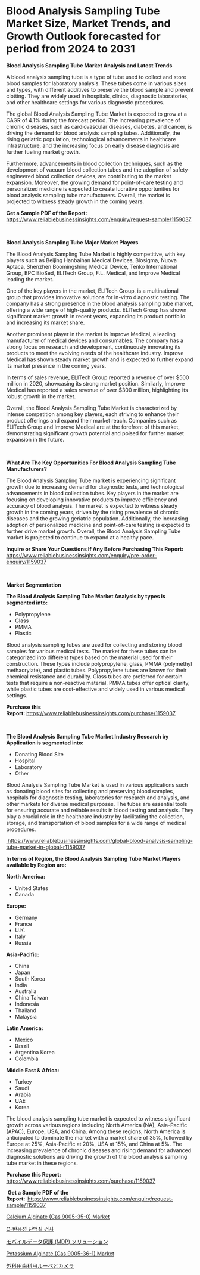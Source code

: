 <p><h1>Blood Analysis Sampling Tube Market Size, Market Trends, and Growth Outlook forecasted for period from 2024 to 2031</h1></p><p><strong>Blood Analysis Sampling Tube Market Analysis and Latest Trends</strong></p>
<p><p>A blood analysis sampling tube is a type of tube used to collect and store blood samples for laboratory analysis. These tubes come in various sizes and types, with different additives to preserve the blood sample and prevent clotting. They are widely used in hospitals, clinics, diagnostic laboratories, and other healthcare settings for various diagnostic procedures.</p><p>The global Blood Analysis Sampling Tube Market is expected to grow at a CAGR of 4.1% during the forecast period. The increasing prevalence of chronic diseases, such as cardiovascular diseases, diabetes, and cancer, is driving the demand for blood analysis sampling tubes. Additionally, the rising geriatric population, technological advancements in healthcare infrastructure, and the increasing focus on early disease diagnosis are further fueling market growth.</p><p>Furthermore, advancements in blood collection techniques, such as the development of vacuum blood collection tubes and the adoption of safety-engineered blood collection devices, are contributing to the market expansion. Moreover, the growing demand for point-of-care testing and personalized medicine is expected to create lucrative opportunities for blood analysis sampling tube manufacturers. Overall, the market is projected to witness steady growth in the coming years.</p></p>
<p><strong>Get a Sample PDF of the Report:&nbsp;</strong> <a href="https://www.reliablebusinessinsights.com/enquiry/request-sample/1159037">https://www.reliablebusinessinsights.com/enquiry/request-sample/1159037</a></p>
<p>&nbsp;</p>
<p><strong>Blood Analysis Sampling Tube Major Market Players</strong></p>
<p><p>The Blood Analysis Sampling Tube Market is highly competitive, with key players such as Beijing Hanbaihan Medical Devices, Biosigma, Nuova Aptaca, Shenzhen Boomingshing Medical Device, Tenko International Group, BPC BioSed, ELITech Group, F.L. Medical, and Improve Medical leading the market.</p><p>One of the key players in the market, ELITech Group, is a multinational group that provides innovative solutions for in-vitro diagnostic testing. The company has a strong presence in the blood analysis sampling tube market, offering a wide range of high-quality products. ELITech Group has shown significant market growth in recent years, expanding its product portfolio and increasing its market share.</p><p>Another prominent player in the market is Improve Medical, a leading manufacturer of medical devices and consumables. The company has a strong focus on research and development, continuously innovating its products to meet the evolving needs of the healthcare industry. Improve Medical has shown steady market growth and is expected to further expand its market presence in the coming years.</p><p>In terms of sales revenue, ELITech Group reported a revenue of over $500 million in 2020, showcasing its strong market position. Similarly, Improve Medical has reported a sales revenue of over $300 million, highlighting its robust growth in the market.</p><p>Overall, the Blood Analysis Sampling Tube Market is characterized by intense competition among key players, each striving to enhance their product offerings and expand their market reach. Companies such as ELITech Group and Improve Medical are at the forefront of this market, demonstrating significant growth potential and poised for further market expansion in the future.</p></p>
<p>&nbsp;</p>
<p><strong>What Are The Key Opportunities For Blood Analysis Sampling Tube Manufacturers?</strong></p>
<p><p>The Blood Analysis Sampling Tube market is experiencing significant growth due to increasing demand for diagnostic tests, and technological advancements in blood collection tubes. Key players in the market are focusing on developing innovative products to improve efficiency and accuracy of blood analysis. The market is expected to witness steady growth in the coming years, driven by the rising prevalence of chronic diseases and the growing geriatric population. Additionally, the increasing adoption of personalized medicine and point-of-care testing is expected to further drive market growth. Overall, the Blood Analysis Sampling Tube market is projected to continue to expand at a healthy pace.</p></p>
<p><strong>Inquire or Share Your Questions If Any Before Purchasing This Report:</strong> <a href="https://www.reliablebusinessinsights.com/enquiry/pre-order-enquiry/1159037">https://www.reliablebusinessinsights.com/enquiry/pre-order-enquiry/1159037</a></p>
<p>&nbsp;</p>
<p><strong>Market Segmentation</strong></p>
<p><strong>The Blood Analysis Sampling Tube Market Analysis by types is segmented into:</strong></p>
<p><ul><li>Polypropylene</li><li>Glass</li><li>PMMA</li><li>Plastic</li></ul></p>
<p><p>Blood analysis sampling tubes are used for collecting and storing blood samples for various medical tests. The market for these tubes can be categorized into different types based on the material used for their construction. These types include polypropylene, glass, PMMA (polymethyl methacrylate), and plastic tubes. Polypropylene tubes are known for their chemical resistance and durability. Glass tubes are preferred for certain tests that require a non-reactive material. PMMA tubes offer optical clarity, while plastic tubes are cost-effective and widely used in various medical settings.</p></p>
<p><strong>Purchase this Report:&nbsp;</strong><a href="https://www.reliablebusinessinsights.com/purchase/1159037">https://www.reliablebusinessinsights.com/purchase/1159037</a></p>
<p>&nbsp;</p>
<p><strong>The Blood Analysis Sampling Tube Market Industry Research by Application is segmented into:</strong></p>
<p><ul><li>Donating Blood Site</li><li>Hospital</li><li>Laboratory</li><li>Other</li></ul></p>
<p><p>Blood Analysis Sampling Tube Market is used in various applications such as donating blood sites for collecting and preserving blood samples, hospitals for diagnostic testing, laboratories for research and analysis, and other markets for diverse medical purposes. The tubes are essential tools for ensuring accurate and reliable results in blood testing and analysis. They play a crucial role in the healthcare industry by facilitating the collection, storage, and transportation of blood samples for a wide range of medical procedures.</p></p>
<p><a href="https://www.reliablebusinessinsights.com/global-blood-analysis-sampling-tube-market-in-global-r1159037">&nbsp;https://www.reliablebusinessinsights.com/global-blood-analysis-sampling-tube-market-in-global-r1159037</a></p>
<p><strong>In terms of Region, the Blood Analysis Sampling Tube Market Players available by Region are:</strong></p>
<p>
    <p> <strong> North America: </strong>
        <ul>
            <li>United States</li>
            <li>Canada</li>
        </ul>
        </p> 
    <p> <strong> Europe: </strong>
        <ul>
            <li>Germany</li>
            <li>France</li>
            <li>U.K.</li>
            <li>Italy</li>
            <li>Russia</li>
        </ul>
        </p> 
    <p> <strong> Asia-Pacific: </strong>
        <ul>
            <li>China</li>
            <li>Japan</li>
            <li>South Korea</li>
            <li>India</li>
            <li>Australia</li>
            <li>China Taiwan</li>
            <li>Indonesia</li>
            <li>Thailand</li>
            <li>Malaysia</li>
        </ul>
        </p> 
    <p> <strong> Latin America: </strong>
        <ul>
            <li>Mexico</li>
            <li>Brazil</li>
            <li>Argentina Korea</li>
            <li>Colombia</li>
        </ul>
        </p> 
    <p> <strong> Middle East & Africa: </strong>
        <ul>
            <li>Turkey</li>
            <li>Saudi</li>
            <li>Arabia</li>
            <li>UAE</li>
            <li>Korea</li>
        </ul>
    </p>
    </p>
<p><p>The blood analysis sampling tube market is expected to witness significant growth across various regions including North America (NA), Asia-Pacific (APAC), Europe, USA, and China. Among these regions, North America is anticipated to dominate the market with a market share of 35%, followed by Europe at 25%, Asia-Pacific at 20%, USA at 15%, and China at 5%. The increasing prevalence of chronic diseases and rising demand for advanced diagnostic solutions are driving the growth of the blood analysis sampling tube market in these regions.</p></p>
<p><strong>Purchase this Report: </strong><a href="https://www.reliablebusinessinsights.com/purchase/1159037">https://www.reliablebusinessinsights.com/purchase/1159037</a></p>
<p>&nbsp;<strong>Get a Sample PDF of the Report:&nbsp;&nbsp;</strong><a href="https://www.reliablebusinessinsights.com/enquiry/request-sample/1159037">https://www.reliablebusinessinsights.com/enquiry/request-sample/1159037</a></p>
<p><strong></strong></p>
<p><p><a href="https://github.com/EunaWiegad2023/Market-Research-Report-List-1/blob/main/calcium-alginate-cas-9005-35-0-market.md">Calcium Alginate (Cas 9005-35-0) Market</a></p><p><a href="https://medium.com/@lilmama456456/c-%EB%B0%98%EC%9D%91%EC%84%B1-%EB%8B%A8%EB%B0%B1%EC%A7%88-%EA%B2%80%EC%82%AC-%EC%8B%9C%EC%9E%A5-%EB%B3%B4%EA%B3%A0%EC%84%9C%EB%8A%94-%EC%9D%B4-%EC%8B%9C%EC%9E%A5%EC%9D%98-%EC%B5%9C%EC%8B%A0-%ED%8A%B8%EB%A0%8C%EB%93%9C%EC%99%80-%EC%84%B1%EC%9E%A5-%EA%B8%B0%ED%9A%8C%EB%A5%BC-%EB%B3%B4%EC%97%AC%EC%A4%8D%EB%8B%88%EB%8B%A4-688e39e381f5">C-반응성 단백질 검사</a></p><p><a href="https://medium.com/@pedrogers56456/%E3%83%A2%E3%83%90%E3%82%A4%E3%83%AB%E3%83%87%E3%83%BC%E3%82%BF%E4%BF%9D%E8%AD%B7-mdp-%E3%82%BD%E3%83%AA%E3%83%A5%E3%83%BC%E3%82%B7%E3%83%A7%E3%83%B3%E5%B8%82%E5%A0%B4%E3%81%AE%E5%88%86%E6%9E%90-%E3%82%B0%E3%83%AD%E3%83%BC%E3%83%90%E3%83%AB%E7%94%A3%E6%A5%AD%E3%81%AE%E8%A6%8B%E9%80%9A%E3%81%97%E3%81%A8%E4%BA%88%E6%B8%AC-2024%E5%B9%B4%E3%81%8B%E3%82%892031%E5%B9%B4%E3%81%BE%E3%81%A7-865b1806c3da">モバイルデータ保護 (MDP) ソリューション</a></p><p><a href="https://github.com/edytherolanlouisejk1miz0wig/Market-Research-Report-List-2/blob/main/potassium-alginate-cas-9005-36-1-market.md">Potassium Alginate (Cas 9005-36-1) Market</a></p><p><a href="https://github.com/VernieBarton2023/Market-Research-Report-List-1/blob/main/896495588480.md">外科用歯科用ルーペとカメラ</a></p></p>